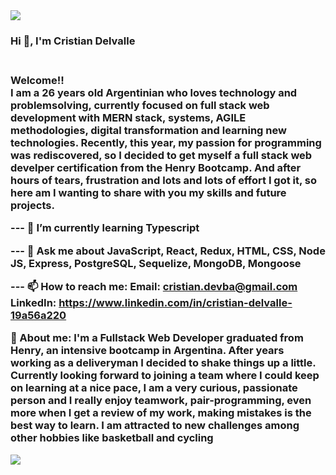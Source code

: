 <img src="https://www.springfieldlibrary.org/library/assets/2018/08/Bike_Banner.jpg"/>
                                                        <h3>Hi 👋, I'm Cristian Delvalle<h3/> <br/>
                                                                  Welcome!!  <br/>
  I am a 26 years old Argentinian who loves technology and problemsolving, currently focused on full stack web development with MERN stack, systems, AGILE methodologies,
digital transformation and learning new technologies. Recently, this year, my passion for programming was rediscovered, so I decided to get myself a full stack web develper certification from the Henry Bootcamp.
And after hours of tears, frustration and lots and lots of effort I got it, so here am I wanting to share with you my skills and future projects.
                                                                    



--- 🌱 I’m currently learning Typescript


--- 💬 Ask me about JavaScript, React, Redux, HTML, CSS, Node JS, Express, PostgreSQL, Sequelize, MongoDB, Mongoose


--- 📫 How to reach me: 
Email: cristian.devba@gmail.com
LinkedIn: https://www.linkedin.com/in/cristian-delvalle-19a56a220




📄 About me:
  I'm a Fullstack Web Developer graduated from Henry, an intensive bootcamp in Argentina. After years working as a deliveryman I decided to shake things up a little.
  Currently looking forward to joining a team where I could keep on learning at a nice pace, I am a very curious, passionate person and I really enjoy teamwork, pair-programming, even more when I get a review of my work, making mistakes is the best way to learn.
I am attracted to new challenges among other hobbies like basketball and cycling 

<img src="https://static.platzi.com/media/blog/mern-stack-284eedb6-ee6b-4441-b181-5064a453a15a.png"/>

